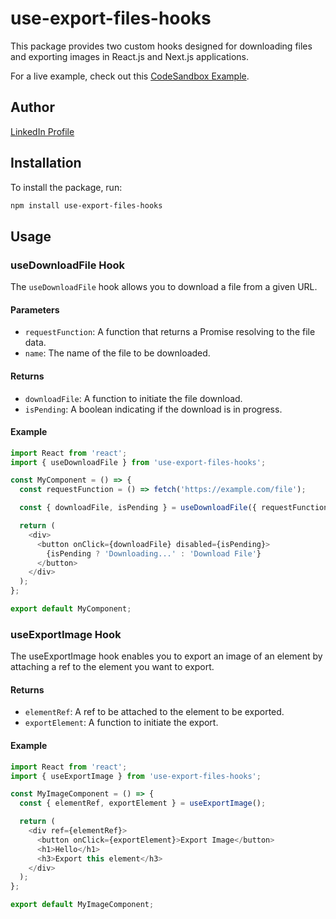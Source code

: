 
# use-export-files-hooks

This package provides two custom hooks designed for downloading files and exporting images in React.js and Next.js applications.

For a live example, check out this [CodeSandbox Example](https://codesandbox.io/p/sandbox/export-files-32ckc5?file=%2Fsrc%2FApp.tsx%3A18%2C39).

## Author

[LinkedIn Profile](https://www.linkedin.com/in/ahmed-nasser-931490212/)

## Installation

To install the package, run:

```bash
npm install use-export-files-hooks
```

## Usage

### useDownloadFile Hook

The `useDownloadFile` hook allows you to download a file from a given URL.

#### Parameters

- `requestFunction`: A function that returns a Promise resolving to the file data.
- `name`: The name of the file to be downloaded.

#### Returns

- `downloadFile`: A function to initiate the file download.
- `isPending`: A boolean indicating if the download is in progress.

#### Example

```typescript
import React from 'react';
import { useDownloadFile } from 'use-export-files-hooks';

const MyComponent = () => {
  const requestFunction = () => fetch('https://example.com/file');

  const { downloadFile, isPending } = useDownloadFile({ requestFunction, name: 'example-file' });

  return (
    <div>
      <button onClick={downloadFile} disabled={isPending}>
        {isPending ? 'Downloading...' : 'Download File'}
      </button>
    </div>
  );
};

export default MyComponent;
```

### useExportImage Hook

The useExportImage hook enables you to export an image of an element by attaching a ref to the element you want to export.
#### Returns

- `elementRef`: A ref to be attached to the element to be exported.
- `exportElement`: A function to initiate the export.

#### Example

```typescript
import React from 'react';
import { useExportImage } from 'use-export-files-hooks';

const MyImageComponent = () => {
  const { elementRef, exportElement } = useExportImage();

  return (
    <div ref={elementRef}>
      <button onClick={exportElement}>Export Image</button>
      <h1>Hello</h1>
      <h3>Export this element</h3>
    </div>
  );
};

export default MyImageComponent;
```

